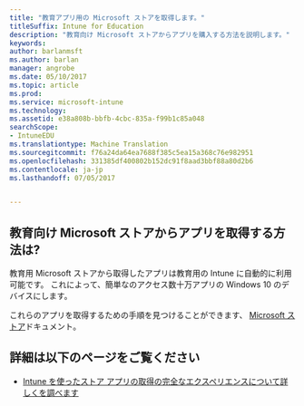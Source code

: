 ```yaml
---
title: "教育アプリ用の Microsoft ストアを取得します。"
titleSuffix: Intune for Education
description: "教育向け Microsoft ストアからアプリを購入する方法を説明します。"
keywords: 
author: barlanmsft
ms.author: barlan
manager: angrobe
ms.date: 05/10/2017
ms.topic: article
ms.prod: 
ms.service: microsoft-intune
ms.technology: 
ms.assetid: e38a808b-bbfb-4cbc-835a-f99b1c85a048
searchScope:
- IntuneEDU
ms.translationtype: Machine Translation
ms.sourcegitcommit: f76a24da64ea7688f385c5ea15a368c76e982951
ms.openlocfilehash: 331385df400802b152dc91f8aad3bbf88a80d2b6
ms.contentlocale: ja-jp
ms.lasthandoff: 07/05/2017


---
```


## <a name="how-do-i-acquire-apps-from-the-microsoft-store-for-education"></a>教育向け Microsoft ストアからアプリを取得する方法は?

教育用 Microsoft ストアから取得したアプリは教育用の Intune に自動的に利用可能です。 これによって、簡単なのアクセス数十万アプリの Windows 10 のデバイスにします。

これらのアプリを取得するための手順を見つけることができます、 [Microsoft ストア](https://docs.microsoft.com/microsoft-store/acquire-apps-windows-store-for-business#acquire-apps)ドキュメント。

## <a name="find-out-more"></a>詳細は以下のページをご覧ください

- [Intune を使ったストア アプリの取得の完全なエクスペリエンスについて詳しくを調べます](https://docs.microsoft.com/intune/deploy-use/manage-apps-you-purchased-from-the-windows-store-for-business-with-microsoft-intune)

